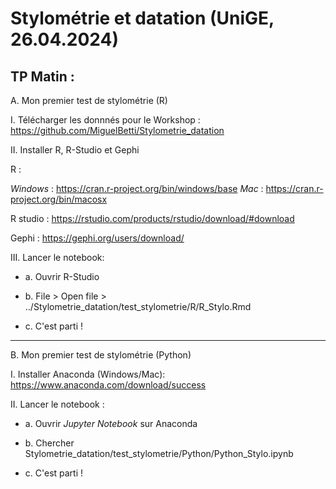 # Stylométrie et datation (UniGE, 26.04.2024)

## TP Matin :

A. Mon premier test de stylométrie (R)


I. Télécharger les donnnés pour le Workshop : https://github.com/MiguelBetti/Stylometrie_datation 


II. Installer R, R-Studio et Gephi

R : 

_Windows_ : https://cran.r-project.org/bin/windows/base
_Mac_ : https://cran.r-project.org/bin/macosx

R studio : https://rstudio.com/products/rstudio/download/#download

Gephi : https://gephi.org/users/download/


III. Lancer le notebook:

* a. Ouvrir R-Studio

* b. File > Open file > ../Stylometrie_datation/test_stylometrie/R/R_Stylo.Rmd

* c. C'est parti !

***

B. Mon premier test de stylométrie (Python)


I. Installer Anaconda (Windows/Mac): https://www.anaconda.com/download/success


II. Lancer le notebook :

* a. Ouvrir _Jupyter Notebook_ sur Anaconda

* b. Chercher Stylometrie_datation/test_stylometrie/Python/Python_Stylo.ipynb

* c. C'est parti !



